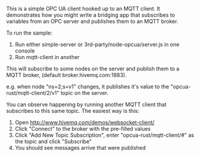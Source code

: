 This is a simple OPC UA client hooked up to an MQTT client. It demonstrates how you might write a bridging app 
that subscribes to variables from an OPC server and publishes them to an MQTT broker.

To run the sample:

1. Run either simple-server or 3rd-party/node-opcua/server.js in one console
2. Run mqtt-client in another

This will subscribe to some nodes on the server and publish them to a MQTT broker, (default broker.hivemq.com:1883).

e.g. when node "ns=2;s=v1" changes, it publishes it's value to the "opcua-rust/mqtt-client/2/v1" topic on the server.

You can observe happening by running another MQTT client that subscribes to this same topic. The easiest way is this:

1. Open http://www.hivemq.com/demos/websocket-client/
2. Click "Connect" to the broker with the pre-filled values
3. Click "Add New Topic Subscription", enter "opcua-rust/mqtt-client/#" as the topic and click "Subscribe" 
4. You should see messages arrive that were published
